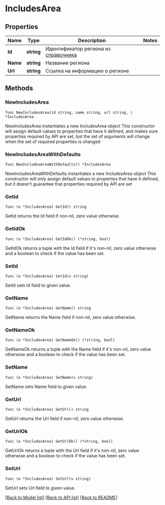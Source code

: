 # IncludesArea

## Properties

Name | Type | Description | Notes
------------ | ------------- | ------------- | -------------
**Id** | **string** | Идентификатор региона из [справочника](#tag/Obshie-spravochniki/operation/get-areas) | 
**Name** | **string** | Название региона | 
**Url** | **string** | Ссылка на информацию о регионе | 

## Methods

### NewIncludesArea

`func NewIncludesArea(id string, name string, url string, ) *IncludesArea`

NewIncludesArea instantiates a new IncludesArea object
This constructor will assign default values to properties that have it defined,
and makes sure properties required by API are set, but the set of arguments
will change when the set of required properties is changed

### NewIncludesAreaWithDefaults

`func NewIncludesAreaWithDefaults() *IncludesArea`

NewIncludesAreaWithDefaults instantiates a new IncludesArea object
This constructor will only assign default values to properties that have it defined,
but it doesn't guarantee that properties required by API are set

### GetId

`func (o *IncludesArea) GetId() string`

GetId returns the Id field if non-nil, zero value otherwise.

### GetIdOk

`func (o *IncludesArea) GetIdOk() (*string, bool)`

GetIdOk returns a tuple with the Id field if it's non-nil, zero value otherwise
and a boolean to check if the value has been set.

### SetId

`func (o *IncludesArea) SetId(v string)`

SetId sets Id field to given value.


### GetName

`func (o *IncludesArea) GetName() string`

GetName returns the Name field if non-nil, zero value otherwise.

### GetNameOk

`func (o *IncludesArea) GetNameOk() (*string, bool)`

GetNameOk returns a tuple with the Name field if it's non-nil, zero value otherwise
and a boolean to check if the value has been set.

### SetName

`func (o *IncludesArea) SetName(v string)`

SetName sets Name field to given value.


### GetUrl

`func (o *IncludesArea) GetUrl() string`

GetUrl returns the Url field if non-nil, zero value otherwise.

### GetUrlOk

`func (o *IncludesArea) GetUrlOk() (*string, bool)`

GetUrlOk returns a tuple with the Url field if it's non-nil, zero value otherwise
and a boolean to check if the value has been set.

### SetUrl

`func (o *IncludesArea) SetUrl(v string)`

SetUrl sets Url field to given value.



[[Back to Model list]](../README.md#documentation-for-models) [[Back to API list]](../README.md#documentation-for-api-endpoints) [[Back to README]](../README.md)


